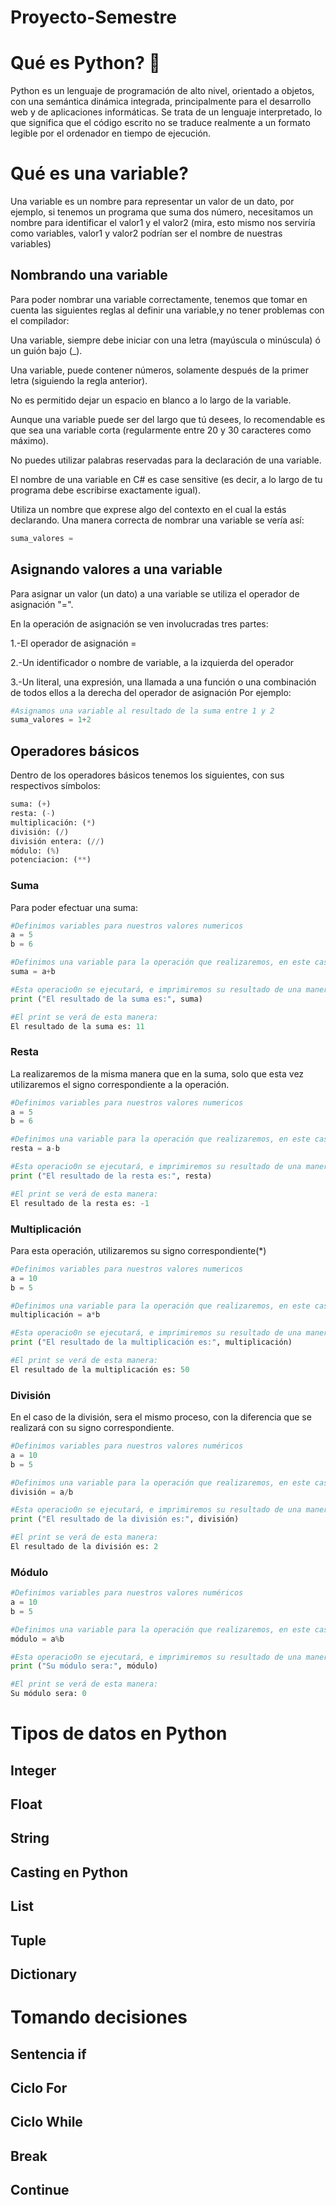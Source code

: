 # Proyecto-Semestre 
# Qué es Python? 💫
Python es un lenguaje de programación de alto nivel, orientado a objetos, con una semántica dinámica integrada, principalmente para el desarrollo web y de aplicaciones informáticas. Se trata de un lenguaje interpretado, lo que significa que el código escrito no se traduce realmente a un formato legible por el ordenador en tiempo de ejecución.

# Qué es una variable?
Una variable es un nombre para representar un valor de un dato, por ejemplo, si tenemos un programa que suma dos número, necesitamos un nombre para identificar el valor1 y el valor2 (mira, esto mismo nos serviría como variables, valor1 y valor2 podrían ser el nombre de nuestras variables)

## Nombrando una variable
Para poder nombrar una variable correctamente, tenemos que tomar en cuenta las siguientes reglas al definir una variable,y no tener problemas con el compilador:

Una variable, siempre debe iniciar con una letra (mayúscula o minúscula) ó un guión bajo (_).

Una variable, puede contener números, solamente después de  la primer letra (siguiendo la regla anterior).

No es permitido dejar un espacio en blanco a lo largo de la variable.

Aunque una variable puede ser del largo que tú desees, lo recomendable es que sea una variable corta (regularmente entre 20 y 30 caracteres como máximo).

No puedes utilizar palabras reservadas para la declaración de una variable.

El nombre de una variable en C# es case sensitive (es decir, a lo largo de tu programa debe escribirse exactamente igual).

Utiliza un nombre que exprese algo del contexto en el cual la estás declarando.
Una manera correcta de nombrar una variable se vería así:
```python
suma_valores =
```
## Asignando valores a una variable
Para asignar un valor (un dato) a una variable se utiliza el operador de asignación "=".

En la operación de asignación se ven involucradas tres partes:

1.-El operador de asignación =

2.-Un identificador o nombre de variable, a la izquierda del operador

3.-Un literal, una expresión, una llamada a una función o una combinación de todos ellos a la derecha del operador de asignación
Por ejemplo:
```python
#Asignamos una variable al resultado de la suma entre 1 y 2
suma_valores = 1+2
```
## Operadores básicos
Dentro de los operadores básicos tenemos los siguientes, con sus respectivos símbolos:
```python
suma: (+)
resta: (-)
multiplicación: (*)
división: (/)
división entera: (//)
módulo: (%)
potenciacion: (**)
```
### Suma
Para poder efectuar una suma:
```python
#Definimos variables para nuestros valores numericos 
a = 5
b = 6

#Definimos una variable para la operación que realizaremos, en este caso la suma:
suma = a+b

#Esta operacio0n se ejecutará, e imprimiremos su resultado de una manera presentable:
print ("El resultado de la suma es:", suma)

#El print se verá de esta manera:
El resultado de la suma es: 11
```
### Resta
La realizaremos de la misma manera que en la suma, solo que esta vez utilizaremos el signo correspondiente a la operación. 
```python
#Definimos variables para nuestros valores numericos 
a = 5
b = 6

#Definimos una variable para la operación que realizaremos, en este caso la suma:
resta = a-b

#Esta operacio0n se ejecutará, e imprimiremos su resultado de una manera presentable:
print ("El resultado de la resta es:", resta)

#El print se verá de esta manera:
El resultado de la resta es: -1
```
### Multiplicación
Para esta operación, utilizaremos su signo correspondiente(*)
```python
#Definimos variables para nuestros valores numericos 
a = 10
b = 5

#Definimos una variable para la operación que realizaremos, en este caso la suma:
multiplicación = a*b

#Esta operacio0n se ejecutará, e imprimiremos su resultado de una manera presentable:
print ("El resultado de la multiplicación es:", multiplicación)

#El print se verá de esta manera:
El resultado de la multiplicación es: 50
```
### División
En el caso de la división, sera el mismo proceso, con la diferencia que se realizará con su signo correspondiente.
```python
#Definimos variables para nuestros valores numéricos 
a = 10
b = 5

#Definimos una variable para la operación que realizaremos, en este caso la suma:
división = a/b

#Esta operacio0n se ejecutará, e imprimiremos su resultado de una manera presentable:
print ("El resultado de la división es:", división)

#El print se verá de esta manera:
El resultado de la división es: 2
```
### Módulo
```python
#Definimos variables para nuestros valores numéricos 
a = 10
b = 5

#Definimos una variable para la operación que realizaremos, en este caso la suma:
módulo = a%b

#Esta operacio0n se ejecutará, e imprimiremos su resultado de una manera presentable:
print ("Su módulo sera:", módulo)

#El print se verá de esta manera:
Su módulo sera: 0
```

# Tipos de datos en Python

## Integer

## Float

## String

## Casting en Python

## List

## Tuple

## Dictionary

# Tomando decisiones

## Sentencia if

## Ciclo For

## Ciclo While

## Break

## Continue

